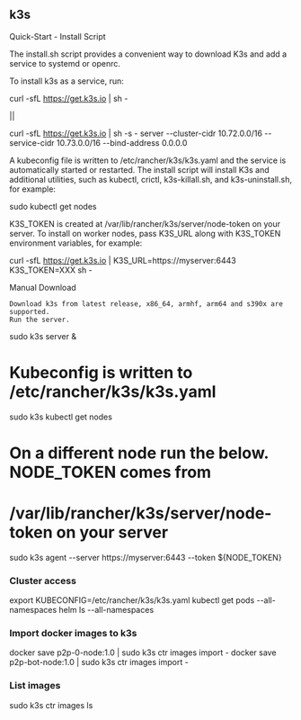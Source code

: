 ## k3s

Quick-Start - Install Script

The install.sh script provides a convenient way to download K3s and add a service to systemd or openrc.

To install k3s as a service, run:

curl -sfL https://get.k3s.io | sh -

||

curl -sfL https://get.k3s.io | sh -s - server --cluster-cidr 10.72.0.0/16 --service-cidr 10.73.0.0/16 --bind-address 0.0.0.0

A kubeconfig file is written to /etc/rancher/k3s/k3s.yaml and the service is automatically started or restarted. The install script will install K3s and additional utilities, such as kubectl, crictl, k3s-killall.sh, and k3s-uninstall.sh, for example:

sudo kubectl get nodes

K3S_TOKEN is created at /var/lib/rancher/k3s/server/node-token on your server. To install on worker nodes, pass K3S_URL along with K3S_TOKEN environment variables, for example:

curl -sfL https://get.k3s.io | K3S_URL=https://myserver:6443 K3S_TOKEN=XXX sh -

Manual Download

    Download k3s from latest release, x86_64, armhf, arm64 and s390x are supported.
    Run the server.

sudo k3s server &
# Kubeconfig is written to /etc/rancher/k3s/k3s.yaml
sudo k3s kubectl get nodes

# On a different node run the below. NODE_TOKEN comes from
# /var/lib/rancher/k3s/server/node-token on your server
sudo k3s agent --server https://myserver:6443 --token ${NODE_TOKEN}


### Cluster access
export KUBECONFIG=/etc/rancher/k3s/k3s.yaml
kubectl get pods --all-namespaces
helm ls --all-namespaces


### Import docker images to k3s
docker save p2p-0-node:1.0 | sudo k3s ctr images import -
docker save p2p-bot-node:1.0 | sudo k3s ctr images import -


### List images
sudo k3s ctr images ls

